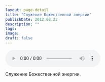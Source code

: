 ```yaml
---
layout: page-detail
title: "Служение Божественной энергии"
publishDate: 2012.02.23
description: ""
tags:
image:
draft: false
---
```


<audio title="2012.02.23 - Служение Божественной энергии.mp3" src="https://filer-api.advayta.org/v1.0/public/files/75208" controls=""></audio>

 Служение Божественной энергии. 

  
